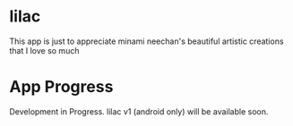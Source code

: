 # lilac

This app is just to appreciate minami neechan's beautiful artistic creations that I love so much

# App Progress

Development in Progress. lilac v1 (android only) will be available soon.
